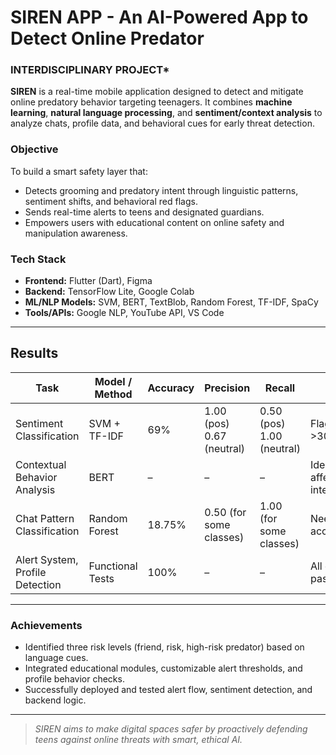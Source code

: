 # SIREN APP - An AI-Powered App to Detect Online Predator
### INTERDISCIPLINARY PROJECT*
**SIREN** is a real-time mobile application designed to detect and mitigate online predatory behavior targeting teenagers. It combines **machine learning**, **natural language processing**, and **sentiment/context analysis** to analyze chats, profile data, and behavioral cues for early threat detection.

### Objective
To build a smart safety layer that:
- Detects grooming and predatory intent through linguistic patterns, sentiment shifts, and behavioral red flags.
- Sends real-time alerts to teens and designated guardians.
- Empowers users with educational content on online safety and manipulation awareness.

### Tech Stack
- **Frontend:** Flutter (Dart), Figma  
- **Backend:** TensorFlow Lite, Google Colab  
- **ML/NLP Models:** SVM, BERT, TextBlob, Random Forest, TF-IDF, SpaCy  
- **Tools/APIs:** Google NLP, YouTube API, VS Code  

---

## Results

| Task                                 | Model / Method     | Accuracy | Precision | Recall | Remarks                                |
|--------------------------------------|---------------------|----------|-----------|--------|----------------------------------------|
| Sentiment Classification             | SVM + TF-IDF        | 69%      | 1.00 (pos)<br>0.67 (neutral) | 0.50 (pos)<br>1.00 (neutral) | Flagged threats when >30% negative |
| Contextual Behavior Analysis         | BERT                | –        | –         | –      | Identified affectionate/predatory intent |
| Chat Pattern Classification          | Random Forest       | 18.75%   | 0.50 (for some classes) | 1.00 (for some classes) | Needs tuning for accuracy         |
| Alert System, Profile Detection      | Functional Tests    | 100%     | –         | –      | All core app features passed testing    |

---

### Achievements
- Identified three risk levels (friend, risk, high-risk predator) based on language cues.
- Integrated educational modules, customizable alert thresholds, and profile behavior checks.
- Successfully deployed and tested alert flow, sentiment detection, and backend logic.

---

> *SIREN aims to make digital spaces safer by proactively defending teens against online threats with smart, ethical AI.*

